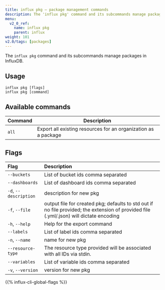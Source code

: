 ```yaml
---
title: influx pkg – package management commands
description: The 'influx pkg' command and its subcommands manage packages in InfluxDB.
menu:
  v2_0_ref:
    name: influx pkg
    parent: influx
weight: 101
v2.0/tags: [packages]
---
```


The `influx pkg` command and its subcommands manage packages in InfluxDB.

## Usage
```
influx pkg [flags]
influx pkg [command]
```

## Available commands
| Command | Description                                                    |
|:--------|----------------------------------------------------------------|
| `all`   | Export all existing resources for an organization as a package |

## Flags

| Flag                  | Description                                                                                                                             |
|:----------------------|:----------------------------------------------------------------------------------------------------------------------------------------|
| `--buckets`           | List of bucket ids comma separated                                                                                                      |
| `--dashboards`        | List of dashboard ids comma separated                                                                                                   |
| `-d`, `--description` | description for new pkg                                                                                                                 |
| `-f`, `--file`        | output file for created pkg; defaults to std out if no file provided; the extension of provided file (.yml/.json) will dictate encoding |
| `-h`, `--help`        | Help for the export command                                                                                                             |
| `--labels`            | List of label ids comma separated                                                                                                       |
| `-n`, `--name`        | name for new pkg                                                                                                                        |
| `--resource-type`     | The resource type provided will be associated with all IDs via stdin.                                                                   |
| `--variables`         | List of variable ids comma separated                                                                                                    |
| `-v`, `--version`     | version for new pkg                                                                                                                     |

{{% influx-cli-global-flags %}}
